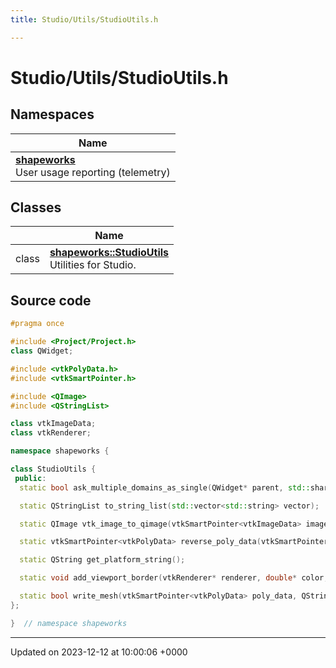 ```yaml
---
title: Studio/Utils/StudioUtils.h

---
```


# Studio/Utils/StudioUtils.h



## Namespaces

| Name           |
| -------------- |
| **[shapeworks](../Namespaces/namespaceshapeworks.md)** <br>User usage reporting (telemetry)  |

## Classes

|                | Name           |
| -------------- | -------------- |
| class | **[shapeworks::StudioUtils](../Classes/classshapeworks_1_1StudioUtils.md)** <br>Utilities for Studio.  |




## Source code

```cpp
#pragma once

#include <Project/Project.h>
class QWidget;

#include <vtkPolyData.h>
#include <vtkSmartPointer.h>

#include <QImage>
#include <QStringList>

class vtkImageData;
class vtkRenderer;

namespace shapeworks {

class StudioUtils {
 public:
  static bool ask_multiple_domains_as_single(QWidget* parent, std::shared_ptr<Project> project);

  static QStringList to_string_list(std::vector<std::string> vector);

  static QImage vtk_image_to_qimage(vtkSmartPointer<vtkImageData> image_data);

  static vtkSmartPointer<vtkPolyData> reverse_poly_data(vtkSmartPointer<vtkPolyData> poly_data);

  static QString get_platform_string();

  static void add_viewport_border(vtkRenderer* renderer, double* color, double line_width = 6.0);

  static bool write_mesh(vtkSmartPointer<vtkPolyData> poly_data, QString filename);
};

}  // namespace shapeworks
```


-------------------------------

Updated on 2023-12-12 at 10:00:06 +0000
